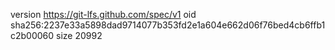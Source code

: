 version https://git-lfs.github.com/spec/v1
oid sha256:2237e33a5898dad9714077b353fd2e1a604e662d06f76bed4cb6ffb1c2b00060
size 20992
